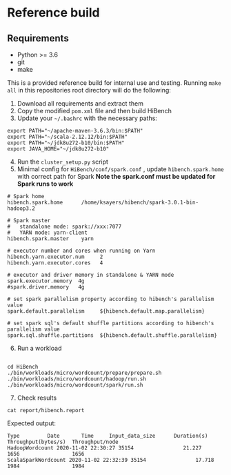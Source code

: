 # Reference build

## Requirements
* Python >= 3.6
* git
* make

This is a provided reference build for internal use and testing. Running `make all` in this repositories root directory will do the following:
1. Download all requirements and extract them
2. Copy the modified `pom.xml` file and then build HiBench
3. Update your `~/.bashrc` with the necessary paths:
```
export PATH="~/apache-maven-3.6.3/bin:$PATH"
export PATH="~/scala-2.12.12/bin:$PATH"
export PATH="~/jdk8u272-b10/bin:$PATH"
export JAVA_HOME="~/jdk8u272-b10"
```
4. Run the `cluster_setup.py` script 
5. Minimal config for `HiBench/conf/spark.conf` , update `hibench.spark.home` with correct path for Spark **Note the spark.conf must be updated for Spark runs to work**
```
# Spark home
hibench.spark.home      /home/ksayers/hibench/spark-3.0.1-bin-hadoop3.2

# Spark master
#   standalone mode: spark://xxx:7077
#   YARN mode: yarn-client
hibench.spark.master    yarn

# executor number and cores when running on Yarn
hibench.yarn.executor.num     2
hibench.yarn.executor.cores   4

# executor and driver memory in standalone & YARN mode
spark.executor.memory  4g
#spark.driver.memory   4g

# set spark parallelism property according to hibench's parallelism value
spark.default.parallelism     ${hibench.default.map.parallelism}

# set spark sql's default shuffle partitions according to hibench's parallelism value
spark.sql.shuffle.partitions  ${hibench.default.shuffle.parallelism}
```
6. Run a workload

```

cd HiBench
./bin/workloads/micro/wordcount/prepare/prepare.sh
./bin/workloads/micro/wordcount/hadoop/run.sh 
./bin/workloads/micro/wordcount/spark/run.sh
```

7. Check results
```
cat report/hibench.report
```

Expected output: 
```
Type         Date       Time     Input_data_size      Duration(s)          Throughput(bytes/s)  Throughput/node     
HadoopWordcount 2020-11-02 22:30:27 35154                21.227               1656                 1656                
ScalaSparkWordcount 2020-11-02 22:32:39 35154                17.718               1984                 1984   
```
